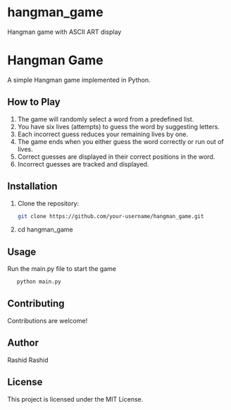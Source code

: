 # hangman_game
Hangman game with ASCII ART display



# Hangman Game

A simple Hangman game implemented in Python.

## How to Play

1. The game will randomly select a word from a predefined list.
2. You have six lives (attempts) to guess the word by suggesting letters.
3. Each incorrect guess reduces your remaining lives by one.
4. The game ends when you either guess the word correctly or run out of lives.
5. Correct guesses are displayed in their correct positions in the word.
6. Incorrect guesses are tracked and displayed.

## Installation

1. Clone the repository:
   ```bash
   git clone https://github.com/your-username/hangman_game.git


2. cd hangman_game


## Usage
Run the main.py file to start the game

```bash
   python main.py
```


## Contributing
Contributions are welcome! 


## Author
Rashid Rashid

## License
This project is licensed under the MIT License.